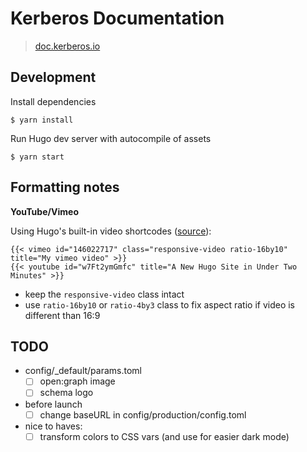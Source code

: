 # Kerberos Documentation

> [doc.kerberos.io](https://doc.kerberos.io)


## Development

Install dependencies

    $ yarn install

Run Hugo dev server with autocompile of assets

    $ yarn start


## Formatting notes

**YouTube/Vimeo**

Using Hugo's built-in video shortcodes ([source](https://gohugo.io/content-management/shortcodes/#vimeo)):

    {{< vimeo id="146022717" class="responsive-video ratio-16by10" title="My vimeo video" >}}
    {{< youtube id="w7Ft2ymGmfc" title="A New Hugo Site in Under Two Minutes" >}}

- keep the `responsive-video` class intact
- use `ratio-16by10` or `ratio-4by3` class to fix aspect ratio if video is different than 16:9


## TODO

- config/_default/params.toml
  - [ ] open:graph image
  - [ ] schema logo

- before launch
  - [ ] change baseURL in config/production/config.toml

- nice to haves:
  - [ ] transform colors to CSS vars (and use for easier dark mode)
